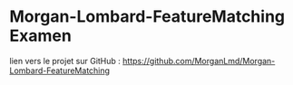 # Morgan-Lombard-FeatureMatching Examen

lien vers le projet sur GitHub : <https://github.com/MorganLmd/Morgan-Lombard-FeatureMatching>
